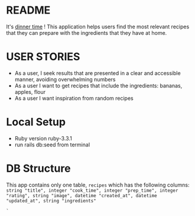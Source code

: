 # README

It's [dinner time](https://dinnertime-red-grass-2479.fly.dev/) ! This application helps users find the most relevant recipes that they can prepare with the ingredients that they have at home.


# USER STORIES
*   As a user, I seek results that are presented in a clear and accessible manner, avoiding overwhelming numbers
*   As a user I want to get recipes that include the ingredients: bananas, apples, flour
*   As a user I want inspiration from random recipes

# Local Setup
* Ruby version ruby-3.3.1
* run rails db:seed from terminal

# DB Structure
  This app contains only one table, `recipes` which has the following columns:
    `string "title",
    integer "cook_time",
    integer "prep_time",
    integer "rating",
    string "image",
    datetime "created_at",
    datetime "updated_at",
    string "ingredients"`

    
    `
  




